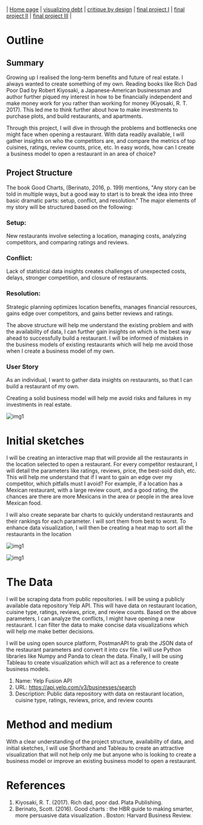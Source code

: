 | [Home page](https://vks5639.github.io/TSWD-Portfolio/) | [visualizing debt](dataviz) | [critique by design](critique-by-design) | [final project I](final-project-part-one) | [final project II](final-project-part-two) | [final project III](final-project-part-three) |


# Outline

## Summary

Growing up I realised the long-term benefits and future of real estate. I always wanted to create something of my own. Reading books like Rich Dad Poor Dad by Robert Kiyosaki, a Japanese-American businessman and author
further piqued my interest in how to be financially independent and make money work for you rather than working for money (Kiyosaki, R. T. 2017). This led me to think further about how to make investments to purchase plots, and build restaurants, and apartments.

Through this project, I will dive in through the problems and bottlenecks one might face when opening a restaurant. With data readily available, I will gather insights on who the competitors are, and compare the metrics of top cuisines, ratings, review counts, price, etc. In easy words, how can I create a business model to open a restaurant in an area of choice?
 
## Project Structure

The book Good Charts, (Berinato, 2016, p. 199) mentions, "Any story can be told in multiple ways, but a good way to start is to break the idea into three basic dramatic parts: setup, conflict, and resolution." The major elements of my story will be structured based on the following:

### Setup: 
New restaurants involve selecting a location, managing costs, analyzing competitors, and comparing ratings and reviews.

### Conflict: 
Lack of statistical data insights creates challenges of unexpected costs, delays, stronger competition, and closure of restaurants.

### Resolution: 
Strategic planning optimizes location benefits, manages financial resources, gains edge over competitors, and gains better reviews and ratings.

The above structure will help me understand the existing problem and with the availability of data, I can further gain insights on which is the best way ahead to successfully build a restaurant. I will be informed of mistakes in the business models of existing restaurants which will help me avoid those when I create a business model of my own.

### User Story
As an individual, I want to gather data insights on restaurants, so that I can build a restaurant of my own.

Creating a solid business model will help me avoid risks and failures in my investments in real estate.

![img1](https://i.imgur.com/DebCGJX.jpeg) 


# Initial sketches

I will be creating an interactive map that will provide all the restaurants in the location selected to open a restaurant. For every competitor restaurant, I will detail the parameters like ratings, reviews, price, the best-sold dish, etc. This will help me understand that if I want to gain an edge over my competitor, which pitfalls must I avoid? For example, if a location has a Mexican restaurant, with a large review count, and a good rating, the chances are there are more Mexicans in the area or people in the area love Mexican food.

I will also create separate bar charts to quickly understand restaurants and their rankings for each parameter. I will sort them from best to worst. To enhance data visualization, I will then be creating a heat map to sort all the restaurants in the location

![img1](https://i.imgur.com/JLTR3T2.png)

![img1](https://i.imgur.com/nGVrPAQ.png)



# The Data

I will be scraping data from public repositories. I will be using a publicly available data repository Yelp API. This will have data on restaurant location, cuisine type, ratings, reviews, price, and review counts. Based on the above parameters, I can analyze the conflicts, I might have opening a new restaurant. I can filter the data to make concise data visualizations which will help me make better decisions.

I will be using open source platform, PostmanAPI to grab the JSON data of the restaurant parameters and convert it into csv file. I will use Python libraries like Numpy and Panda to clean the data. Finally, I will be using Tableau to create visualization which will act as a reference to create business models.

1. Name: Yelp Fusion API                               
2. URL: https://api.yelp.com/v3/businesses/search                                                                    
3. Description: Public data repository with data on restaurant location, cuisine type, ratings, reviews, price, and review counts 


# Method and medium
With a clear understanding of the project structure, availability of data, and initial sketches, I will use Shorthand and Tableau to create an attractive visualization that will not help only me but anyone who is looking to create a business model or improve an existing business model to open a restaurant.

# References

1. Kiyosaki, R. T. (2017). Rich dad, poor dad. Plata Publishing.
2. Berinato, Scott. (2016). Good charts : the HBR guide to making smarter, more persuasive data visualization . Boston: Harvard Business Review.



